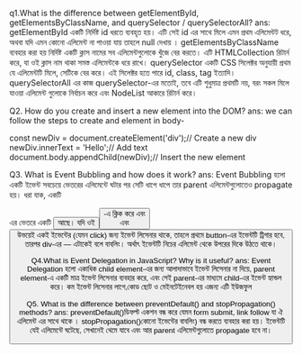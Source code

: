 q1.What is the difference between getElementById, getElementsByClassName, and querySelector / querySelectorAll?
ans:
getElementById একটি নির্দিষ্ট id ধরতে ব্যবহৃত হয়। এটি সেই id এর সাথে মিলে এমন প্রথম এলিমেন্টট ধরে, অথবা যদি এমন কোনো এলিমেন্ট না পাওয়া যায় তাহলে null দেখায় ।
getElementsByClassName ব্যবহার করা হয় নির্দিষ্ট একটি ক্লাস নামের সব এলিমেন্টগুলোকে খুঁজে বের করতে। এটি HTMLCollection রিটার্ন করে, যা ওই ক্লাস নাম থাকা সমস্ত এলিমেন্টকে ধরে রাখে।
querySelector একটি CSS সিলেক্টর অনুযায়ী প্রথম যে এলিমেন্টটি মিলে, সেটিকে বের করে। এই সিলেক্টর হতে পারে id, class, tag ইত্যাদি।
querySelectorAll এর কাজ querySelector-এর মতোই, তবে এটি শুধুমাত্র প্রথমটি নয়, বরং সকল মিলে যাওয়া এলিমেন্ট গুলোকে নির্বাচন করে এবং NodeList আকারে রিটার্ন করে।


Q2. How do you create and insert a new element into the DOM?
ans: we can follow the steps to create and element in body-

const newDiv = document.createElement('div');// Create a new div
newDiv.innerText = 'Hello';// Add text
document.body.appendChild(newDiv);// Insert the new element


Q3. What is Event Bubbling and how does it work?
ans: Event Bubbling হলো  একটি ইভেন্ট সবচেয়ে ভেতরের এলিমেন্টে ঘটার পর সেটি ধাপে ধাপে তার parent এলিমেন্টগুলোতেও propagate হয়।
ধরা যাক, একটি <div> এর ভেতরে একটি <button> আছে। যদি ওই <button>-এ ক্লিক করে এবং <div> এবং <button> উভয়েই একই ইভেন্টের (যেমন click) জন্য ইভেন্ট লিসেনার থাকে, তাহলে প্রথমে button-এর ইভেন্টটি ট্রিগার হবে, তারপর div-এর — এটাকেই বলে বাবলিং। অর্থাৎ ইভেন্টটি নিচের এলিমেন্ট থেকে উপরের দিকে উঠতে থাকে।


Q4.What is Event Delegation in JavaScript? Why is it useful?
ans:
Event Delegation হলো একাধিক child element-এর জন্য আলাদাভাবে ইভেন্ট লিসেনার না দিয়ে, parent element-এ একটি মাত্র ইভেন্ট লিসেনার ব্যবহার করে, এবং সেই parent-এর মাধ্যমে child-এর ইভেন্ট হ্যান্ডল করে।
কম ইভেন্ট লিসেনার লাগে,কোড ছোট ও মেইনটেইনেবল হয় এজন্য এটি ইউজফুল


Q5. What is the difference between preventDefault() and stopPropagation() methods? 
ans:
preventDefault()ডিফল্ট একশন বন্ধ করে  যেমন form submit, link follow যা ঐ এলিমেন্ট এর সাথে থাকে । stopPropagation()কোনো ইভেন্টের বাবলিং) বন্ধ করতে ব্যবহার করা হয়। ইভেন্টটি যেই এলিমেন্টে ঘটেছে, সেখানেই থেমে যাবে এবং আর parent এলিমেন্টগুলোতে propagate হবে না।
